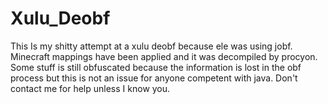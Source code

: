 # Xulu_Deobf
This Is my shitty attempt at a xulu deobf because ele was using jobf. Minecraft mappings have been applied and it was decompiled by procyon. Some stuff is still obfuscated because the information is lost in the obf process but this is not an issue for anyone competent with java. Don't contact me for help unless I know you.
